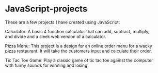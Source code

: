 # JavaScript-projects
These are a few projects I have created using JavaScript:







Calculator: A basic 4 function calculator that can add, subtract, multiply, and divide and a sleek web version of a calculator.

Pizza Menu: This project is a design for an online order menu for a wacky pizza restaurant. It will take the customers input and calculate their order.

Tic Tac Toe Game: Play a classic game of tic tac toe against the computer with funny sounds for winning and losing!
